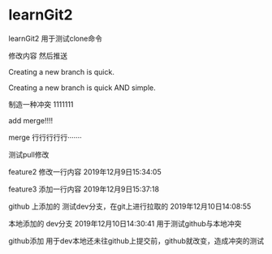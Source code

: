 # learnGit2
learnGit2  用于测试clone命令
  

  修改内容 然后推送

  Creating a new branch is quick.


  Creating a new branch is quick AND simple.

  制造一种冲突  1111111

add merge!!!!
  
  merge 行行行行行·······



  测试pull修改

    
   feature2  修改一行内容 2019年12月9日15:34:05

feature3  添加一行内容 2019年12月9日15:37:18

github 上添加的  测试dev分支，在git上进行拉取的  2019年12月10日14:08:55


本地添加的 dev分支  2019年12月10日14:30:41  用于测试github与本地冲突

github添加  用于dev本地还未往github上提交前，github就改变，造成冲突的测试


